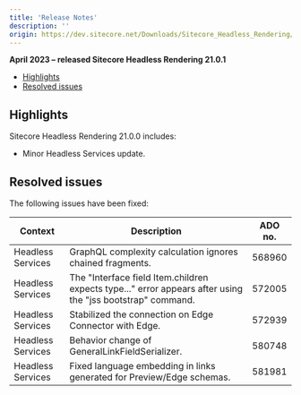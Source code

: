 ```yaml
---
title: 'Release Notes'
description: ''
origin: https://dev.sitecore.net/Downloads/Sitecore_Headless_Rendering/21x/Sitecore_Headless_Rendering_2101/Release_Notes
---
```


**April 2023 – released Sitecore Headless Rendering 21.0.1**

- [Highlights](#highlights)
- [Resolved issues](#resolved-issues)

## Highlights

Sitecore Headless Rendering 21.0.0 includes:

- Minor Headless Services update.

## Resolved issues

The following issues have been fixed:

| Context           | Description                                                                                                | ADO no. |
| ----------------- | ---------------------------------------------------------------------------------------------------------- | ------- |
| Headless Services | ​GraphQL complexity calculation ignores chained fragments.                                                 | 568960  |
| Headless Services | The "Interface field Item.children expects type..." error appears after using the "jss bootstrap" command. | 572005  |
| Headless Services | Stabilized the connection on Edge Connector with Edge.                                                     | 572939  |
| Headless Services | Behavior change of GeneralLinkFieldSerializer.                                                             | 580748  |
| Headless Services | Fixed language embedding in links generated for Preview/Edge schemas.                                      | 581981  |
